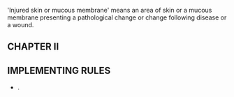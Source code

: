 'Injured  skin  or  mucous  membrane'  means  an  area  of  skin  or  a  mucous  membrane  presenting  a  pathological change or change following disease or a wound.
## CHAPTER II
## IMPLEMENTING RULES
- . 